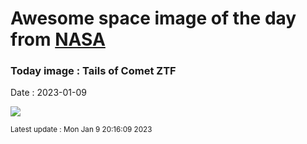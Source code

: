 
# Awesome space image of the day from [NASA](https://api.nasa.gov/)

### Today image : Tails of Comet ZTF
Date : 2023-01-09

![](https://apod.nasa.gov/apod/image/2301/CometZtf_Hernandez_960.jpg)

<small>Latest update : Mon Jan  9 20:16:09 2023</small>
        